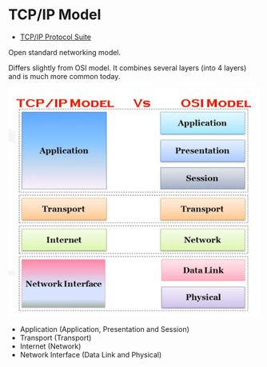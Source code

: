 # TCP/IP Model

* [TCP/IP Protocol Suite](https://github.com/herrera-ignacio/tcp-ip)

Open standard networking model.

Differs slightly from OSI model. It combines several layers (into 4 layers) and is much more common today.

![tcp/ip model](./tcpip.png)

* Application (Application, Presentation and Session)
* Transport (Transport)
* Internet (Network)
* Network Interface (Data Link and Physical)
